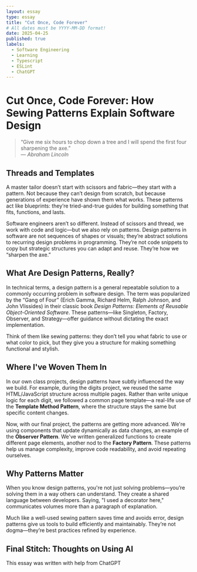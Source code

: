 ```yaml
---
layout: essay
type: essay
title: "Cut Once, Code Forever"
# All dates must be YYYY-MM-DD format!
date: 2025-04-25
published: true
labels:
  - Software Engineering
  - Learning
  - Typescript
  - ESLint
  - ChatGPT
---
```

# Cut Once, Code Forever: How Sewing Patterns Explain Software Design

> “Give me six hours to chop down a tree and I will spend the first four sharpening the axe.”  
> — *Abraham Lincoln*

## Threads and Templates

A master tailor doesn’t start with scissors and fabric—they start with a pattern. Not because they can’t design from scratch, but because generations of experience have shown them what works. These patterns act like blueprints: they’re tried-and-true guides for building something that fits, functions, and lasts.

Software engineers aren’t so different. Instead of scissors and thread, we work with code and logic—but we also rely on patterns. Design patterns in software are not sequences of shapes or visuals; they’re abstract solutions to recurring design problems in programming. They’re not code snippets to copy but strategic structures you can adapt and reuse. They’re how we “sharpen the axe.”

## What Are Design Patterns, Really?

In technical terms, a design pattern is a general repeatable solution to a commonly occurring problem in software design. The term was popularized by the “Gang of Four” (Erich Gamma, Richard Helm, Ralph Johnson, and John Vlissides) in their classic book *Design Patterns: Elements of Reusable Object-Oriented Software*. These patterns—like Singleton, Factory, Observer, and Strategy—offer guidance without dictating the exact implementation.

Think of them like sewing patterns: they don’t tell you what fabric to use or what color to pick, but they give you a structure for making something functional and stylish.

## Where I've Woven Them In

In our own class projects, design patterns have subtly influenced the way we build. For example, during the digits project, we reused the same HTML/JavaScript structure across multiple pages. Rather than write unique logic for each digit, we followed a common page template—a real-life use of the **Template Method Pattern**, where the structure stays the same but specific content changes.

Now, with our final project, the patterns are getting more advanced. We're using components that update dynamically as data changes, an example of the **Observer Pattern**. We've written generalized functions to create different page elements, another nod to the **Factory Pattern**. These patterns help us manage complexity, improve code readability, and avoid repeating ourselves.

## Why Patterns Matter

When you know design patterns, you're not just solving problems—you’re solving them in a way others can understand. They create a shared language between developers. Saying, "I used a decorator here," communicates volumes more than a paragraph of explanation.

Much like a well-used sewing pattern saves time and avoids error, design patterns give us tools to build efficiently and maintainably. They’re not dogma—they’re best practices refined by experience.

## Final Stitch: Thoughts on Using AI

This essay was written with help from ChatGPT
